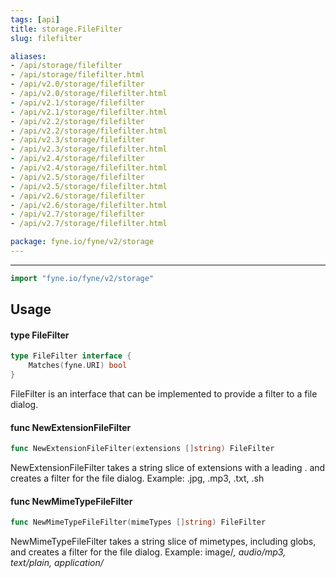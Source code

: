 ```yaml
---
tags: [api]
title: storage.FileFilter
slug: filefilter

aliases:
- /api/storage/filefilter
- /api/storage/filefilter.html
- /api/v2.0/storage/filefilter
- /api/v2.0/storage/filefilter.html
- /api/v2.1/storage/filefilter
- /api/v2.1/storage/filefilter.html
- /api/v2.2/storage/filefilter
- /api/v2.2/storage/filefilter.html
- /api/v2.3/storage/filefilter
- /api/v2.3/storage/filefilter.html
- /api/v2.4/storage/filefilter
- /api/v2.4/storage/filefilter.html
- /api/v2.5/storage/filefilter
- /api/v2.5/storage/filefilter.html
- /api/v2.6/storage/filefilter
- /api/v2.6/storage/filefilter.html
- /api/v2.7/storage/filefilter
- /api/v2.7/storage/filefilter.html

package: fyne.io/fyne/v2/storage
---
```



---
```go
import "fyne.io/fyne/v2/storage"
```

## Usage

#### type FileFilter

```go
type FileFilter interface {
	Matches(fyne.URI) bool
}
```

FileFilter is an interface that can be implemented to provide a filter to a file dialog.

#### func  NewExtensionFileFilter

```go
func NewExtensionFileFilter(extensions []string) FileFilter
```
NewExtensionFileFilter takes a string slice of extensions with a leading . and creates a filter for the file dialog. Example: .jpg, .mp3, .txt, .sh

#### func  NewMimeTypeFileFilter

```go
func NewMimeTypeFileFilter(mimeTypes []string) FileFilter
```
NewMimeTypeFileFilter takes a string slice of mimetypes, including globs, and creates a filter for the file dialog. Example: image/*, audio/mp3, text/plain, application/*
